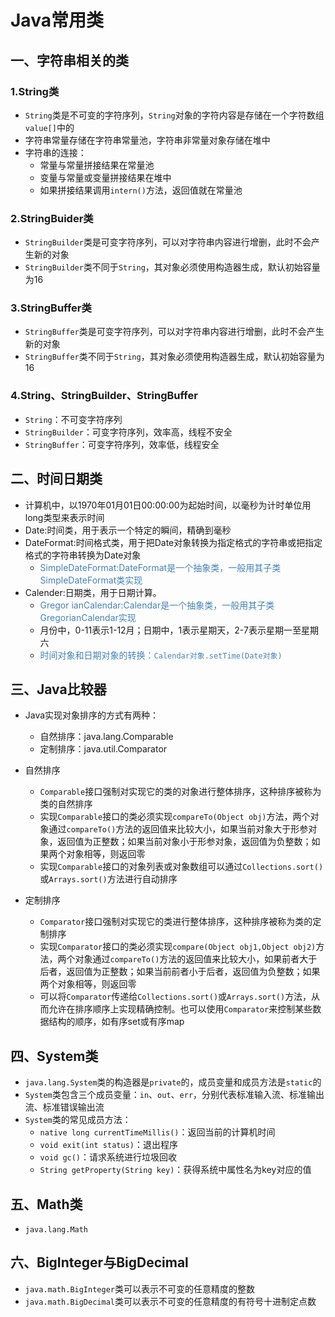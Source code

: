 # Java常用类

## 一、字符串相关的类

### 1.String类

* `String`类是不可变的字符序列，`String`对象的字符内容是存储在一个字符数组`value[]`中的
* 字符串常量存储在字符串常量池，字符串非常量对象存储在堆中
* 字符串的连接：
	* 常量与常量拼接结果在常量池
	* 变量与常量或变量拼接结果在堆中
	* 如果拼接结果调用`intern()`方法，返回值就在常量池

### 2.StringBuider类

* `StringBuilder`类是可变字符序列，可以对字符串内容进行增删，此时不会产生新的对象
* `StringBuilder`类不同于`String`，其对象必须使用构造器生成，默认初始容量为16

### 3.StringBuffer类

* `StringBuffer`类是可变字符序列，可以对字符串内容进行增删，此时不会产生新的对象
* `StringBuffer`类不同于`String`，其对象必须使用构造器生成，默认初始容量为16

### 4.String、StringBuilder、StringBuffer

* `String`：不可变字符序列
* `StringBuilder`：可变字符序列，效率高，线程不安全
* `StringBuffer`：可变字符序列，效率低，线程安全

## 二、时间日期类

* 计算机中，以1970年01月01日00:00:00为起始时间，以毫秒为计时单位用long类型来表示时间
* Date:时间类，用于表示一个特定的瞬间，精确到毫秒
* DateFormat:时间格式类，用于把Date对象转换为指定格式的字符串或把指定格式的字符串转换为Date对象
    * <font color=steelblue>SimpleDateFormat:DateFormat是一个抽象类，一般用其子类SimpleDateFormat类实现</font>
* Calender:日期类，用于日期计算。
    * <font color=steelblue>Gregor  ianCalendar:Calendar是一个抽象类，一般用其子类GregorianCalendar实现</font>
    * 月份中，0-11表示1-12月；日期中，1表示星期天，2-7表示星期一至星期六
    * <font color=steelblue>时间对象和日期对象的转换：`Calendar对象.setTime(Date对象)`</font>

## 三、Java比较器

* Java实现对象排序的方式有两种：
	* 自然排序：java.lang.Comparable
	* 定制排序：java.util.Comparator

* 自然排序
	* `Comparable`接口强制对实现它的类的对象进行整体排序，这种排序被称为类的自然排序
	* 实现`Comparable`接口的类必须实现`compareTo(Object obj)`方法，两个对象通过`compareTo()`方法的返回值来比较大小，如果当前对象大于形参对象，返回值为正整数；如果当前对象小于形参对象，返回值为负整数；如果两个对象相等，则返回零
	* 实现`Comparable`接口的对象列表或对象数组可以通过`Collections.sort()`或`Arrays.sort()`方法进行自动排序

* 定制排序
	* `Comparator`接口强制对实现它的类进行整体排序，这种排序被称为类的定制排序
	* 实现`Comparator`接口的类必须实现`compare(Object obj1,Object obj2)`方法，两个对象通过`compareTo()`方法的返回值来比较大小，如果前者大于后者，返回值为正整数；如果当前前者小于后者，返回值为负整数；如果两个对象相等，则返回零
	* 可以将`Comparator`传递给`Collections.sort()`或`Arrays.sort()`方法，从而允许在排序顺序上实现精确控制。也可以使用`Comparator`来控制某些数据结构的顺序，如有序set或有序map

## 四、System类

* `java.lang.System`类的构造器是`private`的，成员变量和成员方法是`static`的
* `System`类包含三个成员变量：`in`、`out`、`err`，分别代表标准输入流、标准输出流、标准错误输出流
* `System`类的常见成员方法：
	* `native long currentTimeMillis()`：返回当前的计算机时间
	* `void exit(int status)`：退出程序
	* `void gc()`：请求系统进行垃圾回收
	* `String getProperty(String key)`：获得系统中属性名为key对应的值

## 五、Math类

* `java.lang.Math`

## 六、BigInteger与BigDecimal

* `java.math.BigInteger`类可以表示不可变的任意精度的整数
* `java.math.BigDecimal`类可以表示不可变的任意精度的有符号十进制定点数

